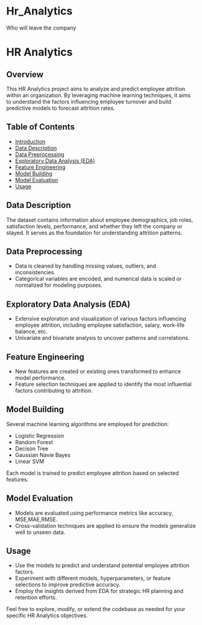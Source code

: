 # Hr_Analytics
Who will leave the company

# HR Analytics

## Overview
This HR Analytics project aims to analyze and predict employee attrition within an organization. By leveraging machine learning techniques, it aims to understand the factors influencing employee turnover and build predictive models to forecast attrition rates.

## Table of Contents
- [Introduction](#hr-analytics)
- [Data Description](#data-description)
- [Data Preprocessing](#data-preprocessing)
- [Exploratory Data Analysis (EDA)](#exploratory-data-analysis)
- [Feature Engineering](#feature-engineering)
- [Model Building](#model-building)
- [Model Evaluation](#model-evaluation)
- [Usage](#usage)

## Data Description
The dataset contains information about employee demographics, job roles, satisfaction levels, performance, and whether they left the company or stayed. It serves as the foundation for understanding attrition patterns.

## Data Preprocessing
- Data is cleaned by handling missing values, outliers, and inconsistencies.
- Categorical variables are encoded, and numerical data is scaled or normalized for modeling purposes.

## Exploratory Data Analysis (EDA)
- Extensive exploration and visualization of various factors influencing employee attrition, including employee satisfaction, salary, work-life balance, etc.
- Univariate and bivariate analysis to uncover patterns and correlations.

## Feature Engineering
- New features are created or existing ones transformed to enhance model performance.
- Feature selection techniques are applied to identify the most influential factors contributing to attrition.

## Model Building
Several machine learning algorithms are employed for prediction:
- Logistic Regression
- Random Forest
- Decison Tree
- Gaussian Navie Bayes
- Linear SVM

Each model is trained to predict employee attrition based on selected features.

## Model Evaluation
- Models are evaluated using performance metrics like accuracy, MSE,MAE,RMSE.
- Cross-validation techniques are applied to ensure the models generalize well to unseen data.

## Usage
- Use the models to predict and understand potential employee attrition factors.
- Experiment with different models, hyperparameters, or feature selections to improve predictive accuracy.
- Employ the insights derived from EDA for strategic HR planning and retention efforts.

Feel free to explore, modify, or extend the codebase as needed for your specific HR Analytics objectives.

